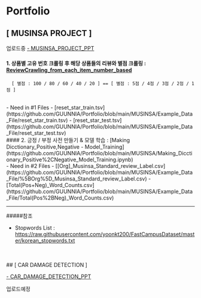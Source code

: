 # Portfolio

## [ MUSINSA PROJECT ] 
업로드중
[- MUSINSA_PROJECT_PPT](https://github.com/GUUNNIA/Portfolio/blob/main/MUSINSA/MUSINSA_PROJECT_PDF.pdf)

#### 1. 상품별 고유 번호 크롤링 후 해당 상품들의 리뷰와 별점 크롤링 : [ReviewCrawling_from_each_item_number_based](https://github.com/GUUNNIA/Portfolio/blob/main/MUSINSA/ReviewCrawling_from_each_item_number_based.ipynb)
      [ 별점 : 100 / 80 / 60 / 40 / 20 ] == [ 별점 : 5점 / 4점 / 3점 / 2점 / 1점 ]
</br>
- Need in #1 Files
      - [reset_star_train.tsv](https://github.com/GUUNNIA/Portfolio/blob/main/MUSINSA/Example_Data_File/reset_star_train.tsv)
      - [reset_star_test.tsv](https://github.com/GUUNNIA/Portfolio/blob/main/MUSINSA/Example_Data_File/reset_star_test.tsv)

</br>
#### 2. 긍정 / 부정 사전 만들기 & 모델 학습 : [Making Dicctionary_Positive,Negative - Model_Training]
(https://github.com/GUUNNIA/Portfolio/blob/main/MUSINSA/Making_Dicctionary_Positive%2CNegative_Model_Training.ipynb)
</br>
- Need in #2 Files
      - [[Org]_Musinsa_Standard_review_Label.csv](https://github.com/GUUNNIA/Portfolio/blob/main/MUSINSA/Example_Data_File/%5BOrg%5D_Musinsa_Standard_review_Label.csv)
      - [Total(Pos+Neg)_Word_Counts.csv](https://github.com/GUUNNIA/Portfolio/blob/main/MUSINSA/Example_Data_File/Total(Pos%2BNeg)_Word_Counts.csv)



</br>





<hr>


#####참조
- Stopwords List : https://raw.githubusercontent.com/yoonkt200/FastCampusDataset/master/korean_stopwords.txt






</br>
</br>
## [ CAR DAMAGE DETECTION ]

[- CAR_DAMAGE_DETECTION_PPT](https://github.com/GUUNNIA/Portfolio/blob/main/CAR_DAMAGE_DETECTION/car%20damage.pdf)

업로드예정
